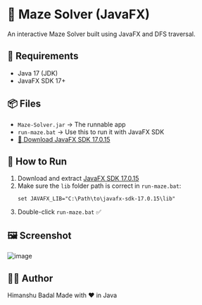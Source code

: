 # 🧠 Maze Solver (JavaFX)

An interactive Maze Solver built using JavaFX and DFS traversal.

## 🔧 Requirements

- Java 17 (JDK)
- JavaFX SDK 17+

## 📦 Files

- `Maze-Solver.jar` → The runnable app
- `run-maze.bat` → Use this to run it with JavaFX SDK
- [🔗 Download JavaFX SDK 17.0.15](https://gluonhq.com/products/javafx/)

## 🚀 How to Run

1. Download and extract [JavaFX SDK 17.0.15](https://gluonhq.com/products/javafx/)
2. Make sure the `lib` folder path is correct in `run-maze.bat`:
    ```
    set JAVAFX_LIB="C:\Path\to\javafx-sdk-17.0.15\lib"
    ```
3. Double-click `run-maze.bat` ✅

## 🖼️ Screenshot

![image](https://github.com/user-attachments/assets/523bab00-6285-4628-8901-9f7548d4ba03)

## 👨‍💻 Author

Himanshu Badal
Made with ❤️ in Java
